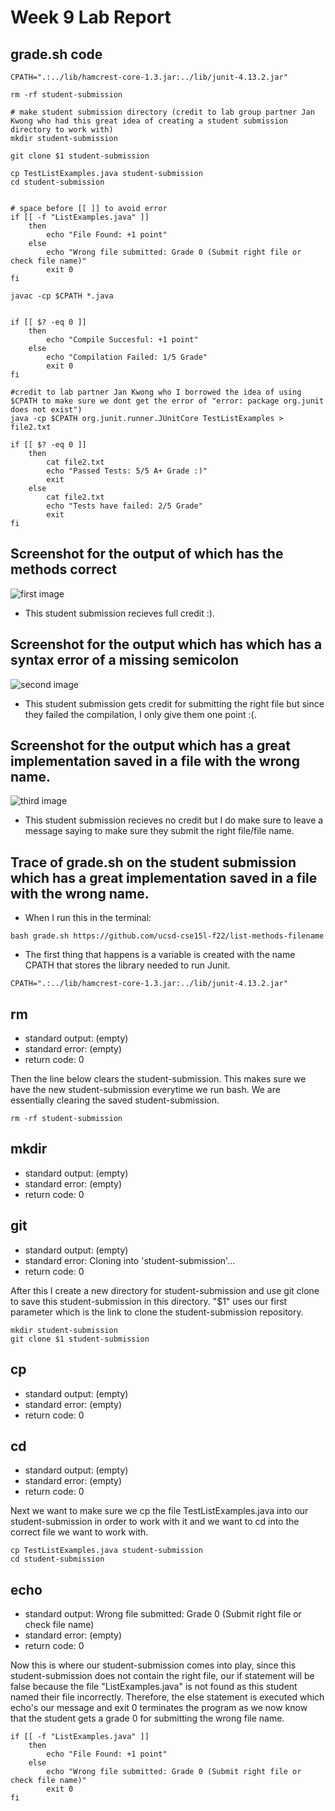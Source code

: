# Week 9 Lab Report

## grade.sh code

```
CPATH=".:../lib/hamcrest-core-1.3.jar:../lib/junit-4.13.2.jar"

rm -rf student-submission

# make student submission directory (credit to lab group partner Jan Kwong who had this great idea of creating a student submission directory to work with)
mkdir student-submission

git clone $1 student-submission

cp TestListExamples.java student-submission
cd student-submission


# space before [[ ]] to avoid error
if [[ -f "ListExamples.java" ]]
    then 
        echo "File Found: +1 point"
    else
        echo "Wrong file submitted: Grade 0 (Submit right file or check file name)"
        exit 0
fi 

javac -cp $CPATH *.java


if [[ $? -eq 0 ]]
    then 
        echo "Compile Succesful: +1 point"
    else 
        echo "Compilation Failed: 1/5 Grade" 
        exit 0
fi 

#credit to lab partner Jan Kwong who I borrowed the idea of using $CPATH to make sure we dont get the error of "error: package org.junit does not exist")
java -cp $CPATH org.junit.runner.JUnitCore TestListExamples > file2.txt

if [[ $? -eq 0 ]]
    then
        cat file2.txt
        echo "Passed Tests: 5/5 A+ Grade :)"
        exit
    else 
        cat file2.txt
        echo "Tests have failed: 2/5 Grade"
        exit
fi
```

## Screenshot for the output of which has the methods correct
![first image](ex2.png)
- This student submission recieves full credit :).

## Screenshot for the output which has which has a syntax error of a missing semicolon
![second image](ex3.png)
- This student submission gets credit for submitting the right file but since they failed the compilation, I only give them one point :(.

## Screenshot for the output which has a great implementation saved in a file with the wrong name.
![third image](ex5.png)
- This student submission recieves no credit but I do make sure to leave a message saying to make sure they submit the right file/file name.

## Trace of grade.sh on the student submission which has a great implementation saved in a file with the wrong name.

 - When I run this in the terminal:
 ```
 bash grade.sh https://github.com/ucsd-cse15l-f22/list-methods-filename
 ```
 - The first thing that happens is a variable is created with the name CPATH that stores the library needed to run Junit.
 ```
 CPATH=".:../lib/hamcrest-core-1.3.jar:../lib/junit-4.13.2.jar"
 ```
 
  ## rm
- standard output: (empty)
- standard error: (empty)
- return code: 0

Then the line below clears the student-submission. This makes sure we have the new student-submission everytime we run bash. We are essentially clearing the saved student-submission. 
 ```
 rm -rf student-submission
```


## mkdir 
- standard output: (empty)
- standard error: (empty)
- return code: 0
## git 
- standard output: (empty)
- standard error: Cloning into 'student-submission'...
- return code: 0

After this I create a new directory for student-submission and use git clone to save this student-submission in this directory. "$1" uses our first parameter which is the link to clone the student-submission repository.
```
mkdir student-submission
git clone $1 student-submission
```

## cp 
- standard output: (empty)
- standard error: (empty)
- return code: 0

## cd
- standard output: (empty)
- standard error: (empty)
- return code: 0

Next we want to make sure we cp the file TestListExamples.java into our student-submission in order to work with it and we want to cd into the correct file we want to work with.
```
cp TestListExamples.java student-submission
cd student-submission
```
## echo
- standard output: Wrong file submitted: Grade 0 (Submit right file or check file name)
- standard error: (empty)
- return code: 0

Now this is where our student-submission comes into play, since this student-submission does not contain the right file, our if statement will be false because the file "ListExamples.java" is not found as this student named their file incorrectly. Therefore, the else statement is executed which echo's our message and exit 0 terminates the program as we now know that the student gets a grade 0 for submitting the wrong file name.
```
if [[ -f "ListExamples.java" ]]
    then 
        echo "File Found: +1 point"
    else
        echo "Wrong file submitted: Grade 0 (Submit right file or check file name)"
        exit 0
fi 
```
